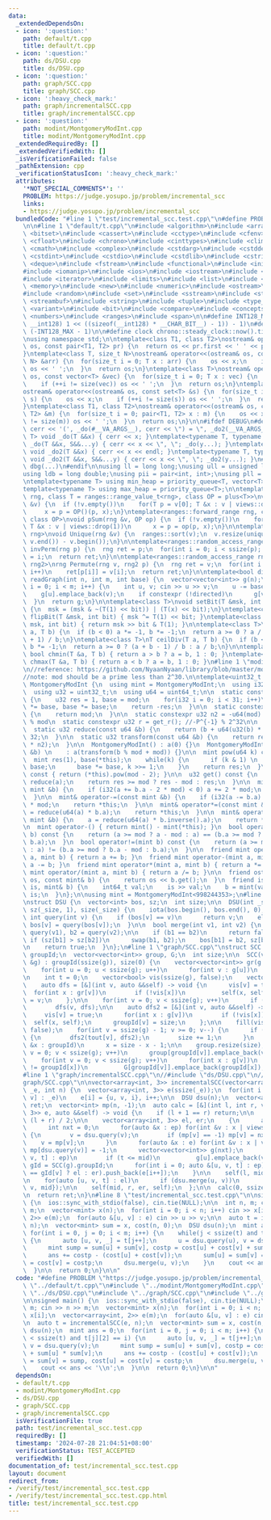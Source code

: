 ```yaml
---
data:
  _extendedDependsOn:
  - icon: ':question:'
    path: default/t.cpp
    title: default/t.cpp
  - icon: ':question:'
    path: ds/DSU.cpp
    title: ds/DSU.cpp
  - icon: ':question:'
    path: graph/SCC.cpp
    title: graph/SCC.cpp
  - icon: ':heavy_check_mark:'
    path: graph/incrementalSCC.cpp
    title: graph/incrementalSCC.cpp
  - icon: ':question:'
    path: modint/MontgomeryModInt.cpp
    title: modint/MontgomeryModInt.cpp
  _extendedRequiredBy: []
  _extendedVerifiedWith: []
  _isVerificationFailed: false
  _pathExtension: cpp
  _verificationStatusIcon: ':heavy_check_mark:'
  attributes:
    '*NOT_SPECIAL_COMMENTS*': ''
    PROBLEM: https://judge.yosupo.jp/problem/incremental_scc
    links:
    - https://judge.yosupo.jp/problem/incremental_scc
  bundledCode: "#line 1 \"test/incremental_scc.test.cpp\"\n#define PROBLEM \"https://judge.yosupo.jp/problem/incremental_scc\"\
    \n\n#line 1 \"default/t.cpp\"\n#include <algorithm>\n#include <array>\n#include\
    \ <bitset>\n#include <cassert>\n#include <cctype>\n#include <cfenv>\n#include\
    \ <cfloat>\n#include <chrono>\n#include <cinttypes>\n#include <climits>\n#include\
    \ <cmath>\n#include <complex>\n#include <cstdarg>\n#include <cstddef>\n#include\
    \ <cstdint>\n#include <cstdio>\n#include <cstdlib>\n#include <cstring>\n#include\
    \ <deque>\n#include <fstream>\n#include <functional>\n#include <initializer_list>\n\
    #include <iomanip>\n#include <ios>\n#include <iostream>\n#include <istream>\n\
    #include <iterator>\n#include <limits>\n#include <list>\n#include <map>\n#include\
    \ <memory>\n#include <new>\n#include <numeric>\n#include <ostream>\n#include <queue>\n\
    #include <random>\n#include <set>\n#include <sstream>\n#include <stack>\n#include\
    \ <streambuf>\n#include <string>\n#include <tuple>\n#include <type_traits>\n#include\
    \ <variant>\n#include <bit>\n#include <compare>\n#include <concepts>\n#include\
    \ <numbers>\n#include <ranges>\n#include <span>\n\n#define INT128_MAX (__int128)(((unsigned\
    \ __int128) 1 << ((sizeof(__int128) * __CHAR_BIT__) - 1)) - 1)\n#define INT128_MIN\
    \ (-INT128_MAX - 1)\n\n#define clock chrono::steady_clock::now().time_since_epoch().count()\n\
    \nusing namespace std;\n\ntemplate<class T1, class T2>\nostream& operator<<(ostream&\
    \ os, const pair<T1, T2> pr) {\n  return os << pr.first << ' ' << pr.second;\n\
    }\ntemplate<class T, size_t N>\nostream& operator<<(ostream& os, const array<T,\
    \ N> &arr) {\n  for(size_t i = 0; T x : arr) {\n    os << x;\n    if (++i != N)\
    \ os << ' ';\n  }\n  return os;\n}\ntemplate<class T>\nostream& operator<<(ostream&\
    \ os, const vector<T> &vec) {\n  for(size_t i = 0; T x : vec) {\n    os << x;\n\
    \    if (++i != size(vec)) os << ' ';\n  }\n  return os;\n}\ntemplate<class T>\n\
    ostream& operator<<(ostream& os, const set<T> &s) {\n  for(size_t i = 0; T x :\
    \ s) {\n    os << x;\n    if (++i != size(s)) os << ' ';\n  }\n  return os;\n\
    }\ntemplate<class T1, class T2>\nostream& operator<<(ostream& os, const map<T1,\
    \ T2> &m) {\n  for(size_t i = 0; pair<T1, T2> x : m) {\n    os << x;\n    if (++i\
    \ != size(m)) os << ' ';\n  }\n  return os;\n}\n\n#ifdef DEBUG\n#define dbg(...)\
    \ cerr << '(', _do(#__VA_ARGS__), cerr << \") = \", _do2(__VA_ARGS__)\ntemplate<typename\
    \ T> void _do(T &&x) { cerr << x; }\ntemplate<typename T, typename ...S> void\
    \ _do(T &&x, S&&...y) { cerr << x << \", \"; _do(y...); }\ntemplate<typename T>\
    \ void _do2(T &&x) { cerr << x << endl; }\ntemplate<typename T, typename ...S>\
    \ void _do2(T &&x, S&&...y) { cerr << x << \", \"; _do2(y...); }\n#else\n#define\
    \ dbg(...)\n#endif\n\nusing ll = long long;\nusing ull = unsigned long long;\n\
    using ldb = long double;\nusing pii = pair<int, int>;\nusing pll = pair<ll, ll>;\n\
    \ntemplate<typename T> using min_heap = priority_queue<T, vector<T>, greater<T>>;\n\
    template<typename T> using max_heap = priority_queue<T>;\n\ntemplate<ranges::forward_range\
    \ rng, class T = ranges::range_value_t<rng>, class OP = plus<T>>\nvoid pSum(rng\
    \ &v) {\n  if (!v.empty())\n    for(T p = v[0]; T &x : v | views::drop(1))\n \
    \     x = p = OP()(p, x);\n}\ntemplate<ranges::forward_range rng, class T = ranges::range_value_t<rng>,\
    \ class OP>\nvoid pSum(rng &v, OP op) {\n  if (!v.empty())\n    for(T p = v[0];\
    \ T &x : v | views::drop(1))\n      x = p = op(p, x);\n}\n\ntemplate<ranges::forward_range\
    \ rng>\nvoid Unique(rng &v) {\n  ranges::sort(v);\n  v.resize(unique(v.begin(),\
    \ v.end()) - v.begin());\n}\n\ntemplate<ranges::random_access_range rng>\nrng\
    \ invPerm(rng p) {\n  rng ret = p;\n  for(int i = 0; i < ssize(p); i++)\n    ret[p[i]]\
    \ = i;\n  return ret;\n}\n\ntemplate<ranges::random_access_range rng, ranges::random_access_range\
    \ rng2>\nrng Permute(rng v, rng2 p) {\n  rng ret = v;\n  for(int i = 0; i < ssize(p);\
    \ i++)\n    ret[p[i]] = v[i];\n  return ret;\n}\n\ntemplate<bool directed>\nvector<vector<int>>\
    \ readGraph(int n, int m, int base) {\n  vector<vector<int>> g(n);\n  for(int\
    \ i = 0; i < m; i++) {\n    int u, v; cin >> u >> v;\n    u -= base, v -= base;\n\
    \    g[u].emplace_back(v);\n    if constexpr (!directed)\n      g[v].emplace_back(u);\n\
    \  }\n  return g;\n}\n\ntemplate<class T>\nvoid setBit(T &msk, int bit, bool x)\
    \ {\n  msk = (msk & ~(T(1) << bit)) | (T(x) << bit);\n}\ntemplate<class T> void\
    \ flipBit(T &msk, int bit) { msk ^= T(1) << bit; }\ntemplate<class T> bool getBit(T\
    \ msk, int bit) { return msk >> bit & T(1); }\n\ntemplate<class T>\nT floorDiv(T\
    \ a, T b) {\n  if (b < 0) a *= -1, b *= -1;\n  return a >= 0 ? a / b : (a - b\
    \ + 1) / b;\n}\ntemplate<class T>\nT ceilDiv(T a, T b) {\n  if (b < 0) a *= -1,\
    \ b *= -1;\n  return a >= 0 ? (a + b - 1) / b : a / b;\n}\n\ntemplate<class T>\
    \ bool chmin(T &a, T b) { return a > b ? a = b, 1 : 0; }\ntemplate<class T> bool\
    \ chmax(T &a, T b) { return a < b ? a = b, 1 : 0; }\n#line 1 \"modint/MontgomeryModInt.cpp\"\
    \n//reference: https://github.com/NyaanNyaan/library/blob/master/modint/montgomery-modint.hpp#L10\n\
    //note: mod should be a prime less than 2^30.\n\ntemplate<uint32_t mod>\nstruct\
    \ MontgomeryModInt {\n  using mint = MontgomeryModInt;\n  using i32 = int32_t;\n\
    \  using u32 = uint32_t;\n  using u64 = uint64_t;\n\n  static constexpr u32 get_r()\
    \ {\n    u32 res = 1, base = mod;\n    for(i32 i = 0; i < 31; i++)\n      res\
    \ *= base, base *= base;\n    return -res;\n  }\n\n  static constexpr u32 get_mod()\
    \ {\n    return mod;\n  }\n\n  static constexpr u32 n2 = -u64(mod) % mod; //2^64\
    \ % mod\n  static constexpr u32 r = get_r(); //-P^{-1} % 2^32\n\n  u32 a;\n\n\
    \  static u32 reduce(const u64 &b) {\n    return (b + u64(u32(b) * r) * mod) >>\
    \ 32;\n  }\n\n  static u32 transform(const u64 &b) {\n    return reduce(u64(b)\
    \ * n2);\n  }\n\n  MontgomeryModInt() : a(0) {}\n  MontgomeryModInt(const int64_t\
    \ &b) \n    : a(transform(b % mod + mod)) {}\n\n  mint pow(u64 k) const {\n  \
    \  mint res(1), base(*this);\n    while(k) {\n      if (k & 1) \n        res *=\
    \ base;\n      base *= base, k >>= 1;\n    }\n    return res;\n  }\n\n  mint inverse()\
    \ const { return (*this).pow(mod - 2); }\n\n  u32 get() const {\n    u32 res =\
    \ reduce(a);\n    return res >= mod ? res - mod : res;\n  }\n\n  mint& operator+=(const\
    \ mint &b) {\n    if (i32(a += b.a - 2 * mod) < 0) a += 2 * mod;\n    return *this;\n\
    \  }\n\n  mint& operator-=(const mint &b) {\n    if (i32(a -= b.a) < 0) a += 2\
    \ * mod;\n    return *this;\n  }\n\n  mint& operator*=(const mint &b) {\n    a\
    \ = reduce(u64(a) * b.a);\n    return *this;\n  }\n\n  mint& operator/=(const\
    \ mint &b) {\n    a = reduce(u64(a) * b.inverse().a);\n    return *this;\n  }\n\
    \n  mint operator-() { return mint() - mint(*this); }\n  bool operator==(mint\
    \ b) const {\n    return (a >= mod ? a - mod : a) == (b.a >= mod ? b.a - mod :\
    \ b.a);\n  }\n  bool operator!=(mint b) const {\n    return (a >= mod ? a - mod\
    \ : a) != (b.a >= mod ? b.a - mod : b.a);\n  }\n\n  friend mint operator+(mint\
    \ a, mint b) { return a += b; }\n  friend mint operator-(mint a, mint b) { return\
    \ a -= b; }\n  friend mint operator*(mint a, mint b) { return a *= b; }\n  friend\
    \ mint operator/(mint a, mint b) { return a /= b; }\n\n  friend ostream& operator<<(ostream&\
    \ os, const mint& b) {\n    return os << b.get();\n  }\n  friend istream& operator>>(istream&\
    \ is, mint& b) {\n    int64_t val;\n    is >> val;\n    b = mint(val);\n    return\
    \ is;\n  }\n};\n\nusing mint = MontgomeryModInt<998244353>;\n#line 1 \"ds/DSU.cpp\"\
    \nstruct DSU {\n  vector<int> bos, sz;\n  int size;\n\n  DSU(int _size) : bos(_size),\
    \ sz(_size, 1), size(_size) {\n    iota(bos.begin(), bos.end(), 0);\n  }\n\n \
    \ int query(int v) {\n    if (bos[v] == v)\n      return v;\n    else\n      return\
    \ bos[v] = query(bos[v]);\n  }\n\n  bool merge(int v1, int v2) {\n    int b1 =\
    \ query(v1), b2 = query(v2);\n\n    if (b1 == b2)\n      return false;\n\n   \
    \ if (sz[b1] > sz[b2])\n      swap(b1, b2);\n    bos[b1] = b2, sz[b2] += sz[b1];\n\
    \n    return true;\n  }\n};\n#line 1 \"graph/SCC.cpp\"\nstruct SCC {\n  vector<int>\
    \ groupId;\n  vector<vector<int>> group, G;\n  int size;\n\n  SCC(vector<vector<int>>\
    \ &g) : groupId(ssize(g)), size(0) {\n    vector<vector<int>> gr(g.size());\n\
    \    for(int u = 0; u < ssize(g); u++)\n      for(int v : g[u])\n        gr[v].emplace_back(u);\n\
    \n    int t = 0;\n    vector<bool> vis(ssize(g), false);\n    vector<int> tout(ssize(g));\n\
    \    auto dfs = [&](int v, auto &&self) -> void {\n      vis[v] = true;\n    \
    \  for(int x : gr[v])\n        if (!vis[x])\n          self(x, self);\n      tout[t++]\
    \ = v;\n    };\n\n    for(int v = 0; v < ssize(g); v++)\n      if (!vis[v])\n\
    \        dfs(v, dfs);\n\n    auto dfs2 = [&](int v, auto &&self) -> void {\n \
    \     vis[v] = true;\n      for(int x : g[v])\n        if (!vis[x])\n        \
    \  self(x, self);\n      groupId[v] = size;\n    };\n\n    fill(vis.begin(), vis.end(),\
    \ false);\n    for(int v = ssize(g) - 1; v >= 0; v--) {\n      if (!vis[tout[v]])\
    \ {\n        dfs2(tout[v], dfs2);\n        size += 1;\n      }\n    }\n\n    for(int\
    \ &x : groupId)\n      x = size - x - 1;\n\n    group.resize(size);\n    for(int\
    \ v = 0; v < ssize(g); v++)\n      group[groupId[v]].emplace_back(v);\n\n    G.resize(size);\n\
    \    for(int v = 0; v < ssize(g); v++)\n      for(int x : g[v])\n        if (groupId[v]\
    \ != groupId[x])\n          G[groupId[v]].emplace_back(groupId[x]);\n  }\n};\n\
    #line 1 \"graph/incrementalSCC.cpp\"\n//#include \"ds/DSU.cpp\"\n//#include \"\
    graph/SCC.cpp\"\n\nvector<array<int, 3>> incrementalSCC(vector<array<int, 2>>\
    \ _e, int n) {\n  vector<array<int, 3>> e(ssize(_e));\n  for(int i = 0; auto [u,\
    \ v] : _e)\n    e[i] = {u, v, i}, i++;\n\n  DSU dsu(n);\n  vector<array<int, 3>>\
    \ ret;\n  vector<int> mp(n, -1);\n  auto calc = [&](int l, int r, vector<array<int,\
    \ 3>> e, auto &&self) -> void {\n    if (l + 1 == r) return;\n\n    int mid =\
    \ (l + r) / 2;\n\n    vector<array<int, 3>> el, er;\n    {\n      auto ep = e;\n\
    \      int nxt = 0;\n      for(auto &x : ep) for(int &v : x | views::take(2))\
    \ {\n        v = dsu.query(v);\n        if (mp[v] == -1) mp[v] = nxt++;\n    \
    \    v = mp[v];\n      }\n      for(auto &x : e) for(int &v : x | views::take(2))\
    \ mp[dsu.query(v)] = -1;\n      vector<vector<int>> g(nxt);\n      for(auto &[u,\
    \ v, t] : ep)\n        if (t <= mid)\n          g[u].emplace_back(v);\n      auto\
    \ gId = SCC(g).groupId;\n      for(int i = 0; auto &[u, v, t] : ep)\n        (gId[u]\
    \ == gId[v] ? el : er).push_back(e[i++]);\n    }\n\n    self(l, mid, el, self);\n\
    \n    for(auto [u, v, t] : el)\n      if (dsu.merge(u, v))\n        ret.push_back({u,\
    \ v, mid});\n\n    self(mid, r, er, self);\n  };\n\n  calc(0, ssize(e), e, calc);\n\
    \n  return ret;\n}\n#line 8 \"test/incremental_scc.test.cpp\"\n\nsigned main()\
    \ {\n  ios::sync_with_stdio(false), cin.tie(NULL);\n\n  int n, m; cin >> n >>\
    \ m;\n  vector<mint> x(n);\n  for(int i = 0; i < n; i++) cin >> x[i];\n  vector<array<int,\
    \ 2>> e(m);\n  for(auto &[u, v] : e) cin >> u >> v;\n\n  auto t = incrementalSCC(e,\
    \ n);\n  vector<mint> sum = x, cost(n, 0);\n  DSU dsu(n);\n  mint ans = 0;\n \
    \ for(int i = 0, j = 0; i < m; i++) {\n    while(j < ssize(t) and t[j][2] == i)\
    \ {\n      auto [u, v, _] = t[j++];\n      u = dsu.query(u), v = dsu.query(v);\n\
    \      mint sump = sum[u] + sum[v], costp = cost[u] + cost[v] + sum[u] * sum[v];\n\
    \      ans += costp - (cost[u] + cost[v]);\n      sum[u] = sum[v] = sump, cost[u]\
    \ = cost[v] = costp;\n      dsu.merge(u, v);\n    }\n    cout << ans << '\\n';\n\
    \  }\n\n  return 0;\n}\n\n"
  code: "#define PROBLEM \"https://judge.yosupo.jp/problem/incremental_scc\"\n\n#include\
    \ \"../default/t.cpp\"\n#include \"../modint/MontgomeryModInt.cpp\"\n#include\
    \ \"../ds/DSU.cpp\"\n#include \"../graph/SCC.cpp\"\n#include \"../graph/incrementalSCC.cpp\"\
    \n\nsigned main() {\n  ios::sync_with_stdio(false), cin.tie(NULL);\n\n  int n,\
    \ m; cin >> n >> m;\n  vector<mint> x(n);\n  for(int i = 0; i < n; i++) cin >>\
    \ x[i];\n  vector<array<int, 2>> e(m);\n  for(auto &[u, v] : e) cin >> u >> v;\n\
    \n  auto t = incrementalSCC(e, n);\n  vector<mint> sum = x, cost(n, 0);\n  DSU\
    \ dsu(n);\n  mint ans = 0;\n  for(int i = 0, j = 0; i < m; i++) {\n    while(j\
    \ < ssize(t) and t[j][2] == i) {\n      auto [u, v, _] = t[j++];\n      u = dsu.query(u),\
    \ v = dsu.query(v);\n      mint sump = sum[u] + sum[v], costp = cost[u] + cost[v]\
    \ + sum[u] * sum[v];\n      ans += costp - (cost[u] + cost[v]);\n      sum[u]\
    \ = sum[v] = sump, cost[u] = cost[v] = costp;\n      dsu.merge(u, v);\n    }\n\
    \    cout << ans << '\\n';\n  }\n\n  return 0;\n}\n\n"
  dependsOn:
  - default/t.cpp
  - modint/MontgomeryModInt.cpp
  - ds/DSU.cpp
  - graph/SCC.cpp
  - graph/incrementalSCC.cpp
  isVerificationFile: true
  path: test/incremental_scc.test.cpp
  requiredBy: []
  timestamp: '2024-07-28 21:04:51+08:00'
  verificationStatus: TEST_ACCEPTED
  verifiedWith: []
documentation_of: test/incremental_scc.test.cpp
layout: document
redirect_from:
- /verify/test/incremental_scc.test.cpp
- /verify/test/incremental_scc.test.cpp.html
title: test/incremental_scc.test.cpp
---
```

